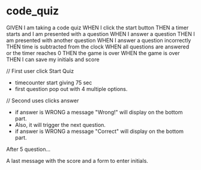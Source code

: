 # code_quiz
GIVEN I am taking a code quiz
WHEN I click the start button
THEN a timer starts and I am presented with a question
WHEN I answer a question
THEN I am presented with another question
WHEN I answer a question incorrectly
THEN time is subtracted from the clock
WHEN all questions are answered or the timer reaches 0
THEN the game is over
WHEN the game is over
THEN I can save my initials and score


// First user click Start Quiz
 - timecounter start giving 75 sec
 - first question pop out with 4 multiple options.

 // Second uses clicks answer
 - if answer is WRONG a message "Wrong!" will display on the bottom part.
- Also, it will trigger the next question.
- if answer is WRONG a message "Correct" will display on the bottom part.

After 5 question...

A last message with the score and a form to enter initials.